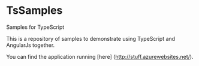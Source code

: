 TsSamples
=========

Samples for TypeScript

This is a repository of samples to demonstrate using TypeScript and AngularJs together.

You can find the application running [here] (http://stuff.azurewebsites.net/).

